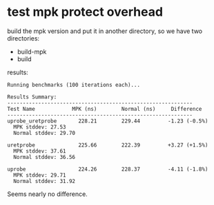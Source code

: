 # test mpk protect overhead

build the mpk version and put it in another directory, so we have two directories:

- build-mpk
- build

results:

```console
Running benchmarks (100 iterations each)...

Results Summary:
------------------------------------------------------------
Test Name            MPK (ns)        Normal (ns)     Difference     
------------------------------------------------------------
uprobe_uretprobe       228.21        229.44         -1.23 (-0.5%)
  MPK stddev: 27.53
  Normal stddev: 29.70

uretprobe              225.66        222.39         +3.27 (+1.5%)
  MPK stddev: 37.61
  Normal stddev: 36.56

uprobe                 224.26        228.37         -4.11 (-1.8%)
  MPK stddev: 29.71
  Normal stddev: 31.92
```

Seems nearly no difference.
